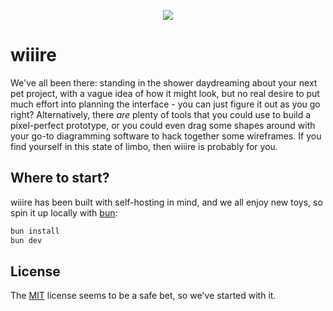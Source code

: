 <p align="center">
  <img src="wiiire.gif" />
</p>

# wiiire

We've all been there: standing in the shower daydreaming about your next pet project, with a vague idea of how it might look, but no real desire to put much effort into planning the interface - you can just figure it out as you go right? Alternatively, there _are_ plenty of tools that you could use to build a pixel-perfect prototype, or you could even drag some shapes around with your go-to diagramming software to hack together some wireframes. If you find yourself in this state of limbo, then wiiire is probably for you.


## Where to start?

wiiire has been built with self-hosting in mind, and we all enjoy new toys, so spin it up locally with [bun](https://github.com/oven-sh/bun):

```bash
bun install
bun dev
```

## License

The [MIT](https://github.com/agbfm/wiiire/blob/main/LICENSE) license seems to be a safe bet, so we've started with it.